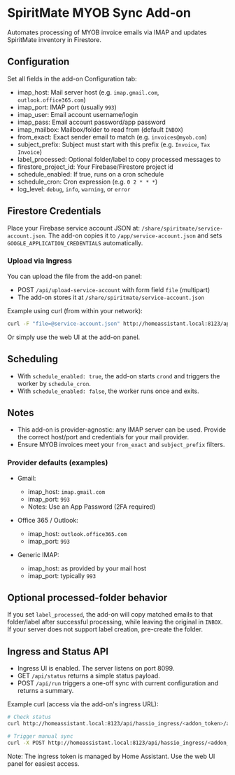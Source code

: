 # SpiritMate MYOB Sync Add-on

Automates processing of MYOB invoice emails via IMAP and updates SpiritMate inventory in Firestore.

## Configuration

Set all fields in the add-on Configuration tab:

- imap_host: Mail server host (e.g. `imap.gmail.com`, `outlook.office365.com`)
- imap_port: IMAP port (usually `993`)
- imap_user: Email account username/login
- imap_pass: Email account password/app password
- imap_mailbox: Mailbox/folder to read from (default `INBOX`)
- from_exact: Exact sender email to match (e.g. `invoices@myob.com`)
- subject_prefix: Subject must start with this prefix (e.g. `Invoice`, `Tax Invoice`)
- label_processed: Optional folder/label to copy processed messages to
- firestore_project_id: Your Firebase/Firestore project id
- schedule_enabled: If true, runs on a cron schedule
- schedule_cron: Cron expression (e.g. `0 2 * * *`)
- log_level: `debug`, `info`, `warning`, or `error`

## Firestore Credentials

Place your Firebase service account JSON at: `/share/spiritmate/service-account.json`.
The add-on copies it to `/app/service-account.json` and sets `GOOGLE_APPLICATION_CREDENTIALS` automatically.

### Upload via Ingress

You can upload the file from the add-on panel:

- POST `/api/upload-service-account` with form field `file` (multipart)
- The add-on stores it at `/share/spiritmate/service-account.json`

Example using curl (from within your network):

```bash
curl -F "file=@service-account.json" http://homeassistant.local:8123/api/hassio_ingress/<addon_token>/api/upload-service-account
```

Or simply use the web UI at the add-on panel.

## Scheduling

- With `schedule_enabled: true`, the add-on starts `crond` and triggers the worker by `schedule_cron`.
- With `schedule_enabled: false`, the worker runs once and exits.

## Notes

- This add-on is provider-agnostic: any IMAP server can be used. Provide the correct host/port and credentials for your mail provider.
- Ensure MYOB invoices meet your `from_exact` and `subject_prefix` filters.

### Provider defaults (examples)

- Gmail:
  - imap_host: `imap.gmail.com`
  - imap_port: `993`
  - Notes: Use an App Password (2FA required)

- Office 365 / Outlook:
  - imap_host: `outlook.office365.com`
  - imap_port: `993`

- Generic IMAP:
  - imap_host: as provided by your mail host
  - imap_port: typically `993`

## Optional processed-folder behavior

If you set `label_processed`, the add-on will copy matched emails to that folder/label after successful processing, while leaving the original in `INBOX`. If your server does not support label creation, pre-create the folder.

## Ingress and Status API

- Ingress UI is enabled. The server listens on port 8099.
- GET `/api/status` returns a simple status payload.
- POST `/api/run` triggers a one-off sync with current configuration and returns a summary.

Example curl (access via the add-on's ingress URL):

```bash
# Check status
curl http://homeassistant.local:8123/api/hassio_ingress/<addon_token>/api/status

# Trigger manual sync
curl -X POST http://homeassistant.local:8123/api/hassio_ingress/<addon_token>/api/run
```

Note: The ingress token is managed by Home Assistant. Use the web UI panel for easiest access.
